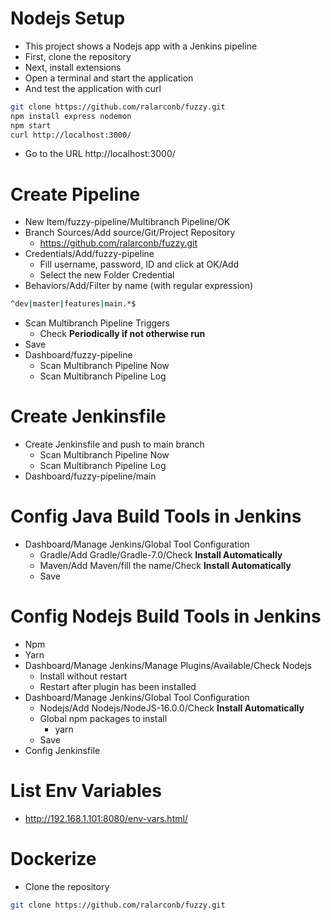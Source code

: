 # Nodejs Setup
- This project shows a Nodejs app with a Jenkins pipeline
- First, clone the repository
- Next, install extensions
- Open a terminal and start the application
- And test the application with curl
```sh
git clone https://github.com/ralarconb/fuzzy.git
npm install express nodemon
npm start
curl http://localhost:3000/
```
- Go to the URL http://localhost:3000/
# Create Pipeline
- New Item/fuzzy-pipeline/Multibranch Pipeline/OK
- Branch Sources/Add source/Git/Project Repository
  - https://github.com/ralarconb/fuzzy.git
- Credentials/Add/fuzzy-pipeline
  - Fill username, password, ID and click at OK/Add
  - Select the new Folder Credential
- Behaviors/Add/Filter by name (with regular expression)
```sh
^dev|master|features|main.*$
```
- Scan Multibranch Pipeline Triggers
  - Check **Periodically if not otherwise run**
- Save
- Dashboard/fuzzy-pipeline
  - Scan Multibranch Pipeline Now
  - Scan Multibranch Pipeline Log
# Create Jenkinsfile
- Create Jenkinsfile and push to main branch
  - Scan Multibranch Pipeline Now
  - Scan Multibranch Pipeline Log
- Dashboard/fuzzy-pipeline/main
# Config Java Build Tools in Jenkins
- Dashboard/Manage Jenkins/Global Tool Configuration
  - Gradle/Add Gradle/Gradle-7.0/Check **Install Automatically**
  - Maven/Add Maven/fill the name/Check **Install Automatically**
  - Save
# Config Nodejs Build Tools in Jenkins
- Npm
- Yarn
- Dashboard/Manage Jenkins/Manage Plugins/Available/Check Nodejs
  - Install without restart
  - Restart after plugin has been installed
- Dashboard/Manage Jenkins/Global Tool Configuration
  - Nodejs/Add Nodejs/NodeJS-16.0.0/Check **Install Automatically**
  - Global npm packages to install
    - yarn 
  - Save
- Config Jenkinsfile
# List Env Variables
- http://192.168.1.101:8080/env-vars.html/
# Dockerize
- Clone the repository
```sh
git clone https://github.com/ralarconb/fuzzy.git
```